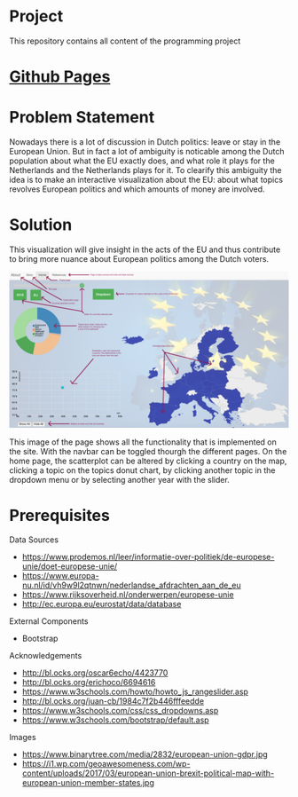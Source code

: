 # Project
This repository contains all content of the programming project

# [Github Pages](https://lucienkoenekoop.github.io/Project/html/story.html)

# Problem Statement
Nowadays there is a lot of discussion in Dutch politics: leave or stay in the European Union. But in fact a lot of ambiguity is noticable among the Dutch population about what the EU exactly does, and what role it plays for the Netherlands and the Netherlands plays for it. To clearify this ambiguity the idea is to make an interactive visualization about the EU: about what topics revolves European politics and which amounts of money are involved. 

# Solution
This visualization will give insight in the acts of the EU and thus contribute to bring more nuance about European politics among the Dutch voters.

![Alt Text](doc/readmefinal.png)


This image of the page shows all the functionality that is implemented on the site. With the navbar can be toggled thourgh the different pages. On the home page, the scatterplot can be altered by clicking a country on the map, clicking a topic on the topics donut chart, by clicking another topic in the dropdown menu or by selecting another year with the slider. 

# Prerequisites
Data Sources
- https://www.prodemos.nl/leer/informatie-over-politiek/de-europese-unie/doet-europese-unie/
- https://www.europa-nu.nl/id/vh9w9l2qtnwn/nederlandse_afdrachten_aan_de_eu
- https://www.rijksoverheid.nl/onderwerpen/europese-unie
- http://ec.europa.eu/eurostat/data/database

External Components
- Bootstrap

Acknowledgements
- http://bl.ocks.org/oscar6echo/4423770
- http://bl.ocks.org/erichoco/6694616
- https://www.w3schools.com/howto/howto_js_rangeslider.asp
- http://bl.ocks.org/juan-cb/1984c7f2b446fffeedde
- https://www.w3schools.com/css/css_dropdowns.asp
- https://www.w3schools.com/bootstrap/default.asp

Images
- https://www.binarytree.com/media/2832/european-union-gdpr.jpg
- https://i1.wp.com/geoawesomeness.com/wp-content/uploads/2017/03/european-union-brexit-political-map-with-european-union-member-states.jpg